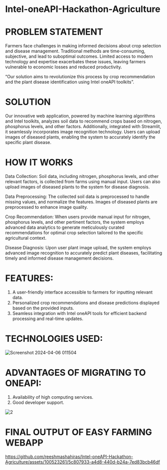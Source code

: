 # Intel-oneAPI-Hackathon-Agriculture
# PROBLEM STATEMENT
Farmers face challenges in making informed decisions about crop selection and disease management. Traditional methods are time-consuming, subjective, and lead to suboptimal outcomes. Limited access to modern technology and expertise exacerbates these issues, leaving farmers vulnerable to economic losses and reduced productivity.

“Our solution aims to revolutionize this process by crop recommendation and the plant disease identification using Intel oneAPI toolkits”.
# SOLUTION
Our innovative web application, powered by machine learning algorithms and Intel toolkits, analyzes soil data to recommend crops based on nitrogen, phosphorus levels, and other factors. Additionally, integrated with Streamlit, it seamlessly incorporates image recognition technology. Users can upload images of diseased plants, enabling the system to accurately identify the specific plant disease.
# HOW IT WORKS
Data Collection:
     Soil data, including nitrogen, phosphorus levels, and other relevant factors, is collected from farms using manual input.
     Users can also upload images of diseased plants to the system for disease diagnosis.

Data Preprocessing:
The collected soil data is preprocessed to handle missing values, and normalize the features.
Images of diseased plants are preprocessed to enhance image quality.

Crop Recommendation:
When users provide manual input for nitrogen, phosphorus levels, and other pertinent factors, the system employs advanced data analytics to generate meticulously curated recommendations for optimal crop selection tailored to the specific agricultural context.

Disease Diagnosis:
Upon user plant image upload, the system employs advanced image recognition to accurately predict plant diseases, facilitating timely and informed disease management decisions.

# FEATURES:
1. A user-friendly interface accessible to farmers for inputting relevant data.
2. Personalized crop recommendations and disease predictions displayed based on the provided inputs.
3. Seamless integration with Intel oneAPI tools for efficient backend processing and real-time updates.

# TECHNOLOGIES USED:

![Screenshot 2024-04-06 011504](https://github.com/reeshmashahiras/Intel-oneAPI-Hackathon-Agriculture/assets/100523261/a8574741-6987-4999-a056-9269ca3e26c9)


# ADVANTAGES OF MIGRATING TO ONEAPI:
1. Availability of high computing services.
2. Good developer support.

![2](https://github.com/reeshmashahiras/Intel-oneAPI-Hackathon-Agriculture/assets/100523261/dee77ddf-6c29-41cf-a6df-2d96dda8320a)

# FINAL OUTPUT OF EASY FARMING WEBAPP



https://github.com/reeshmashahiras/Intel-oneAPI-Hackathon-Agriculture/assets/100523261/5c807933-a4d8-440d-b24a-7ed83bcb46df










